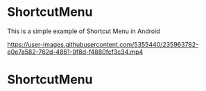 # ShortcutMenu
This is a simple example of Shortcut Menu in Android

https://user-images.githubusercontent.com/5355440/235963782-e0e7a582-762d-4861-9f8d-f4880fcf3c34.mp4


# ShortcutMenu





